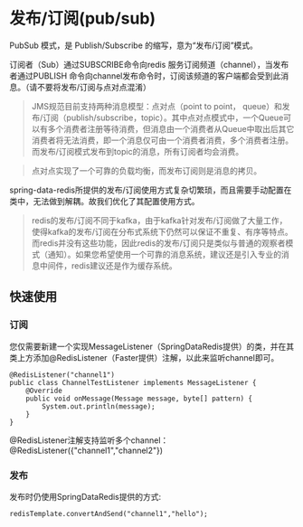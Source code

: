 # 发布/订阅(pub/sub)

PubSub 模式，是 Publish/Subscribe 的缩写，意为“发布/订阅”模式。

订阅者（Sub）通过SUBSCRIBE命令向redis 服务订阅频道（channel），当发布者通过PUBLISH 命令向channel发布命令时，订阅该频道的客户端都会受到此消息。（请不要将发布/订阅与点对点混淆）

> JMS规范目前支持两种消息模型：点对点（point to point， queue）和发布/订阅（publish/subscribe，topic）。其中点对点模式中，一个Queue可以有多个消费者注册等待消费，但消息由一个消费者从Queue中取出后其它消费者将无法消费，即一个消息仅可由一个消费者消费，多个消费者注册。而发布/订阅模式发布到topic的消息，所有订阅者均会消费。

> 点对点实现了一个可靠的负载均衡，而发布订阅则是消息的拷贝。

spring-data-redis所提供的发布/订阅使用方式复杂切繁琐，而且需要手动配置在类中，无法做到解耦。故我们优化了其配置使用方式。

> redis的发布/订阅不同于kafka，由于kafka针对发布/订阅做了大量工作，使得kafka的发布/订阅在分布式系统下仍然可以保证不重复、有序等特点。而redis并没有这些功能，因此redis的发布/订阅只是类似与普通的观察者模式（通知）。如果您希望使用一个可靠的消息系统，建议还是引入专业的消息中间件，redis建议还是作为缓存系统。

## 快速使用

### 订阅
您仅需要新建一个实现MessageListener（SpringDataRedis提供）的类，并在其类上方添加@RedisListener（Faster提供）注解，以此来监听channel即可。

```
@RedisListener("channel1")
public class ChannelTestListener implements MessageListener {
    @Override
    public void onMessage(Message message, byte[] pattern) {
        System.out.println(message);
    }
}
```

@RedisListener注解支持监听多个channel：@RedisListener({"channel1","channel2"})

### 发布

发布时仍使用SpringDataRedis提供的方式:

```
redisTemplate.convertAndSend("channel1","hello");
```
